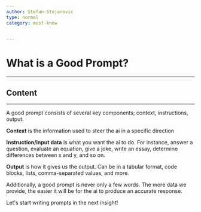 ```yaml
---
author: Stefan-Stojanovic
type: normal
category: must-know
 

---
```


# What is a Good Prompt?

---

## Content

---

A good prompt consists of several key components; context, instructions, output.

**Context** is the information used to steer the ai in a specific direction

**Instruction/input data** is what you want the ai to do. For instance, answer a question, evaluate an equation, give a joke, write an essay, determine differences between x and y, and so on.

**Output** is how it gives us the output. Can be in a tabular format, code blocks, lists, comma-separated values, and more.

Additionally, a good prompt is never only a few words. The more data we provide, the easier it will be for the ai to produce an accurate response.

Let's start writing prompts in the next insight!